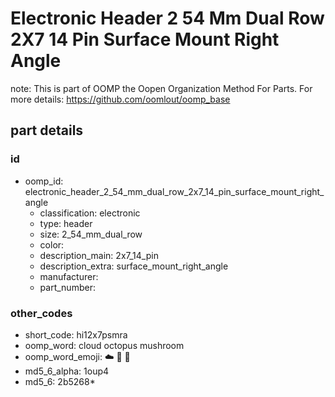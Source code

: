 # Electronic Header 2 54 Mm Dual Row 2X7 14 Pin Surface Mount Right Angle  

note: This is part of OOMP the Oopen Organization Method For Parts. For more details: https://github.com/oomlout/oomp_base

##  part details





### id
* oomp_id: electronic_header_2_54_mm_dual_row_2x7_14_pin_surface_mount_right_angle
  * classification: electronic
  * type: header
  * size: 2_54_mm_dual_row
  * color: 
  * description_main: 2x7_14_pin
  * description_extra: surface_mount_right_angle
  * manufacturer: 
  * part_number: 

### other_codes
* short_code: hi12x7psmra
* oomp_word: cloud octopus mushroom
* oomp_word_emoji: :cloud: :octopus: :mushroom:
* md5_6_alpha: 1oup4
* md5_6: 2b5268* 